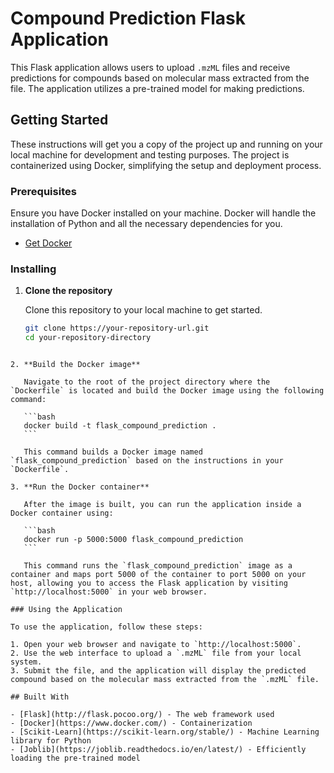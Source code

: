 # Compound Prediction Flask Application

This Flask application allows users to upload `.mzML` files and receive predictions for compounds based on molecular mass extracted from the file. The application utilizes a pre-trained model for making predictions.

## Getting Started

These instructions will get you a copy of the project up and running on your local machine for development and testing purposes. The project is containerized using Docker, simplifying the setup and deployment process.

### Prerequisites

Ensure you have Docker installed on your machine. Docker will handle the installation of Python and all the necessary dependencies for you.

- [Get Docker](https://docs.docker.com/get-docker/)

### Installing

1. **Clone the repository**

   Clone this repository to your local machine to get started.

   ```bash
   git clone https://your-repository-url.git
   cd your-repository-directory
   ```

````

2. **Build the Docker image**

   Navigate to the root of the project directory where the `Dockerfile` is located and build the Docker image using the following command:

   ```bash
   docker build -t flask_compound_prediction .
   ```

   This command builds a Docker image named `flask_compound_prediction` based on the instructions in your `Dockerfile`.

3. **Run the Docker container**

   After the image is built, you can run the application inside a Docker container using:

   ```bash
   docker run -p 5000:5000 flask_compound_prediction
   ```

   This command runs the `flask_compound_prediction` image as a container and maps port 5000 of the container to port 5000 on your host, allowing you to access the Flask application by visiting `http://localhost:5000` in your web browser.

### Using the Application

To use the application, follow these steps:

1. Open your web browser and navigate to `http://localhost:5000`.
2. Use the web interface to upload a `.mzML` file from your local system.
3. Submit the file, and the application will display the predicted compound based on the molecular mass extracted from the `.mzML` file.

## Built With

- [Flask](http://flask.pocoo.org/) - The web framework used
- [Docker](https://www.docker.com/) - Containerization
- [Scikit-Learn](https://scikit-learn.org/stable/) - Machine Learning library for Python
- [Joblib](https://joblib.readthedocs.io/en/latest/) - Efficiently loading the pre-trained model
````
